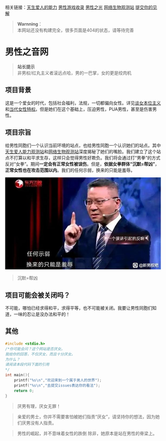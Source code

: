 相关链接：[天生爱人的能力](https://baxi-beef.github.io/link1.html)  [男性游戏收录](https://poet000.github.io/yx/index.html)  [男性之光](https://baxi-beef.github.io/link2.html)  [网络生物观测站](https://baxi-beef.github.io/link3.html) [提交你的见解](https://github.com/baxi-beef/baxi-beef.github.io/issues)

> **Warnning**：  
> 本网站还没有构建完全，很多页面是404的状态，请等待完善


# 男性之音网

> **站长提示**  
> 非男权/红丸主义者滚远点哈，男的一巴掌，女的更是绞肉机

## 项目背景

这是一个爱女的时代，包括社会福利，法规，一切都偏向女性。详见[谈女本位主义](https://www.bilibili.com/video/BV1Jf4y1v7b4/?share_source=copy_web&vd_source=2c02efe3185bcef9c111bdb6f9e67e27)和[当代女性特权](https://zhuanlan.zhihu.com/p/15371578273?utm_psn=1858133162523246592)。但是她们在这个基础上，压迫男性，PUA男性，甚至是伤害男性。

## 项目宗旨

给男性同胞们一个认识当前环境的站点，也给男性同胞一个认识她们的站点。其中[天生爱人能力观测站](./link1.html)和[网络生物观测站](./link3.html)深度揭秘了她们的嘴脸。我们建立了这个站点不打算以和平求生存，这样只会觉得男性好欺负。我们将会通过打“男拳”的方式反对“女拳”。期间**一定会有正常女性被误伤**。但是，**依据女拳群体“沉默=帮凶”**，**正常女性也在攻击范围以内**。我们的任何示弱，换来的只能是羞辱。

![](index-1.jpg)



> 沉默=帮凶

## 项目可能会被关闭吗？

 不可能，哪怕已经求得和平，求得平等，也不可能被关闭。我要让男性同胞们知道，一味的忍让是没办法和平的！


## 其他

```C++
#include <stdio.h>
/*你可能会问？这个网站是否厌女。
我给你的回答，不仅厌女，而且十分厌女。
为什么？
请阅读本段代码下面的引用
*/
int main(){
    printf("%s\n","欢迎来到一个属于男人的世界");
    printf("%s\n","去提交issues表达你的看法");
    return 0;
}
```

> 厌男有理，厌女无罪！

> 亲爱的男士，你并不需要害怕被她们指责“厌女”，请坚持你的想法，因为她们厌男没有人指责。

> 男性的崛起，并不意味着女性的跌倒
除非，她原本是站在男性的脊梁上。

